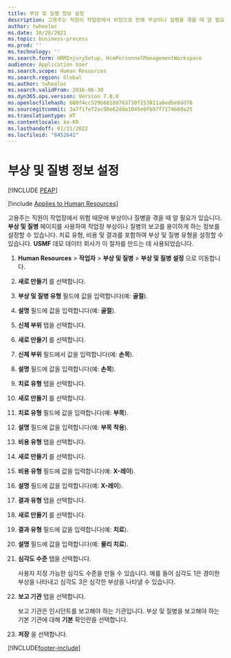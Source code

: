 ```yaml
---
title: 부상 및 질병 정보 설정
description: 고용주는 직원이 작업장에서 위험으로 인해 부상이나 질병을 겪을 때 알 필요가 있습니다.
author: twheeloc
ms.date: 10/28/2021
ms.topic: business-process
ms.prod: ''
ms.technology: ''
ms.search.form: HRMInjurySetup, HcmPersonnelManagementWorkspace
audience: Application User
ms.search.scope: Human Resources
ms.search.region: Global
ms.author: twheeloc
ms.search.validFrom: 2016-06-30
ms.dyn365.ops.version: Version 7.0.0
ms.openlocfilehash: 680f4cc529b6818d763730f253811a6edbe0dd76
ms.sourcegitcommit: 3a7f1fe72ac08e62dda1045e0fb97f7174b69a25
ms.translationtype: HT
ms.contentlocale: ko-KR
ms.lasthandoff: 01/31/2022
ms.locfileid: "8452641"
---
```

# <a name="set-up-injury-and-illness-information"></a>부상 및 질병 정보 설정


[!INCLUDE [PEAP](../includes/peap-1.md)]

[!include [Applies to Human Resources](../includes/applies-to-hr.md)]



고용주는 직원이 작업장에서 위험 때문에 부상이나 질병을 겪을 때 알 필요가 있습니다. **부상 및 질병** 페이지를 사용하여 작업장 부상이나 질병의 보고를 용이하게 하는 정보를 설정할 수 있습니다. 치료 유형, 비용 및 결과를 포함하여 부상 및 질병 유형을 설정할 수 있습니다. **USMF** 데모 데이터 회사가 이 절차를 만드는 데 사용되었습니다.

1. **Human Resources** \> **작업자** \> **부상 및 질병** \> **부상 및 질병 설정** 으로 이동합니다.
2. **새로 만들기** 를 선택합니다.
3. **부상 및 질병 유형** 필드에 값을 입력합니다(예: **골절**).
4. **설명** 필드에 값을 입력합니다(예: **골절**).
5. **신체 부위** 탭을 선택합니다.
6. **새로 만들기** 를 선택합니다.
7. **신체 부위** 필드에서 값을 입력합니다(예: **손목**).
8. **설명** 필드에 값을 입력합니다(예: **손목**).
9. **치료 유형** 탭을 선택합니다.
10. **새로 만들기** 를 선택합니다.
11. **치료 유형** 필드에 값을 입력합니다(예: **부목**).
12. **설명** 필드에 값을 입력합니다(예: **부목 착용**).
13. **비용 유형** 탭을 선택합니다.
14. **새로 만들기** 를 선택합니다.
15. **비용 유형** 필드에 값을 입력합니다(예: **X-레이**).
16. **설명** 필드에 값을 입력합니다(예: **X-레이**).
17. **결과 유형** 탭을 선택합니다.
18. **새로 만들기** 를 선택합니다.
19. **결과 유형** 필드에 값을 입력합니다(예: **치료**).
20. **설명** 필드에 값을 입력합니다(예: **물리 치료**).
21. **심각도 수준** 탭을 선택합니다.

    사용자 지정 가능한 심각도 수준을 만들 수 있습니다. 예를 들어 심각도 1은 경미한 부상을 나타내고 심각도 3은 심각한 부상을 나타낼 수 있습니다.

22. **보고 기관** 탭을 선택합니다.

    보고 기관은 인시던트를 보고해야 하는 기관입니다. 부상 및 질병을 보고해야 하는 기본 기관에 대해 **기본** 확인란을 선택합니다.

23. **저장** 을 선택합니다.



[!INCLUDE[footer-include](../includes/footer-banner.md)]

